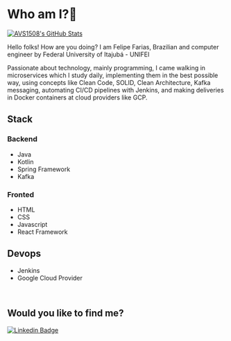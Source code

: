 # Who am I?👋

[![AVS1508's GitHub Stats](https://github-readme-stats.vercel.app/api?username=felipefariasdasilva&show_icons=true)](https://github.com/felipefariasdasilva)

Hello folks! How are you doing? I am Felipe Farias, Brazilian and computer engineer by Federal University of Itajubá - UNIFEI

Passionate about technology, mainly programming, I came walking in microservices which I study daily, implementing them in the best possible way, using concepts like Clean Code, SOLID, Clean Architecture, Kafka messaging, automating CI/CD pipelines with Jenkins, and making deliveries in Docker containers at cloud providers like GCP.

## Stack

### Backend
* Java
* Kotlin
* Spring Framework
* Kafka

### Fronted
* HTML
* CSS
* Javascript
* React Framework

## Devops
* Jenkins
* Google Cloud Provider

<br/>

## Would you like to find me?

[![Linkedin Badge](https://img.shields.io/badge/-LinkedIn-blue?style=flat-square&logo=Linkedin&logoColor=white&link=https://www.linkedin.com/in/felipefariasdasilva)](https://www.linkedin.com/in/felipefariasdasilva)

<!--
**felipefariasdasilva/felipefariasdasilva** is a ✨ _special_ ✨ repository because its `README.md` (this file) appears on your GitHub profile.

Here are some ideas to get you started:

- 🔭 I’m currently working on ...
- 🌱 I’m currently learning ...
- 👯 I’m looking to collaborate on ...
- 🤔 I’m looking for help with ...
- 💬 Ask me about ...
- 📫 How to reach me: ...
- 😄 Pronouns: ...
- ⚡ Fun fact: ...
-->
